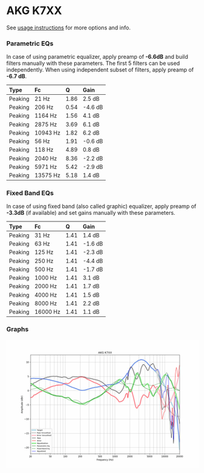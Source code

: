 # AKG K7XX
See [usage instructions](https://github.com/jaakkopasanen/AutoEq#usage) for more options and info.

### Parametric EQs
In case of using parametric equalizer, apply preamp of **-6.6dB** and build filters manually
with these parameters. The first 5 filters can be used independently.
When using independent subset of filters, apply preamp of **-6.7 dB**.

| Type    | Fc       |    Q | Gain    |
|:--------|:---------|:-----|:--------|
| Peaking | 21 Hz    | 1.86 | 2.5 dB  |
| Peaking | 206 Hz   | 0.54 | -4.6 dB |
| Peaking | 1164 Hz  | 1.56 | 4.1 dB  |
| Peaking | 2875 Hz  | 3.69 | 6.1 dB  |
| Peaking | 10943 Hz | 1.82 | 6.2 dB  |
| Peaking | 56 Hz    | 1.91 | -0.6 dB |
| Peaking | 118 Hz   | 4.89 | 0.8 dB  |
| Peaking | 2040 Hz  | 8.36 | -2.2 dB |
| Peaking | 5971 Hz  | 5.42 | -2.9 dB |
| Peaking | 13575 Hz | 5.18 | 1.4 dB  |

### Fixed Band EQs
In case of using fixed band (also called graphic) equalizer, apply preamp of **-3.3dB**
(if available) and set gains manually with these parameters.

| Type    | Fc       |    Q | Gain    |
|:--------|:---------|:-----|:--------|
| Peaking | 31 Hz    | 1.41 | 1.4 dB  |
| Peaking | 63 Hz    | 1.41 | -1.6 dB |
| Peaking | 125 Hz   | 1.41 | -2.3 dB |
| Peaking | 250 Hz   | 1.41 | -4.4 dB |
| Peaking | 500 Hz   | 1.41 | -1.7 dB |
| Peaking | 1000 Hz  | 1.41 | 3.1 dB  |
| Peaking | 2000 Hz  | 1.41 | 1.7 dB  |
| Peaking | 4000 Hz  | 1.41 | 1.5 dB  |
| Peaking | 8000 Hz  | 1.41 | 2.2 dB  |
| Peaking | 16000 Hz | 1.41 | 1.1 dB  |

### Graphs
![](./AKG%20K7XX.png)